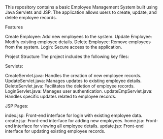 This repository contains a basic Employee Management System built using Java Servlets and JSP. The application allows users to create, update, and delete employee records.

Features

Create Employee: Add new employees to the system.
Update Employee: Modify existing employee details.
Delete Employee: Remove employees from the system.
Login: Secure access to the application.

Project Structure
The project includes the following key files:

Servlets:

CreateServlet.java: Handles the creation of new employee records.
UpdateServlet.java: Manages updates to existing employee details.
DeleteServlet.java: Facilitates the deletion of employee records.
LoginServlet.java: Manages user authentication.
updateEmpServlet.java: Handles specific updates related to employee records.

JSP Pages:

index.jsp: Front-end interface for login with existing employee data.
create.jsp: Front-end interface for adding new employees.
home.jsp: Front-end interface for viewing all employee details.
update.jsp: Front-end interface for updating existing employee records.
